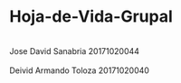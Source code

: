 # Hoja-de-Vida-Grupal
<br>Jose David Sanabria 20171020044</br>
<br>Deivid Armando Toloza 20171020040</br>
